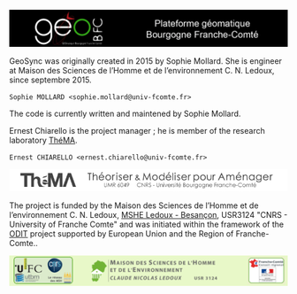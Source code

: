 ![Plateforme géomatique de Bourgogne Franche-Comté GeoBFC](images/geobfc.jpg)

GeoSync was originally created in 2015 by Sophie Mollard. She is engineer at Maison des Sciences de l’Homme et de l’environnement C. N. Ledoux, since septembre 2015.

    Sophie MOLLARD <sophie.mollard@univ-fcomte.fr>

The code is currently written and maintened by Sophie Mollard.


Ernest Chiarello is the project manager ; he is member of the research laboratory [ThéMA](http://thema.univ-fcomte.fr/).

    Ernest CHIARELLO <ernest.chiarello@univ-fcomte.fr>

![Théma](images/théma.jpg)

The project is funded by the Maison des Sciences de l’Homme et de l’environnement C. N. Ledoux, [MSHE Ledoux - Besançon](http://mshe.univ-fcomte.fr), USR3124 "CNRS - University of Franche Comte" and was initiated within the framework of the [ODIT](http://odit.hypotheses.org/) project supported by European Union and the Region of Franche-Comte..

![MSHE-Besançon](images/mshe.png)

